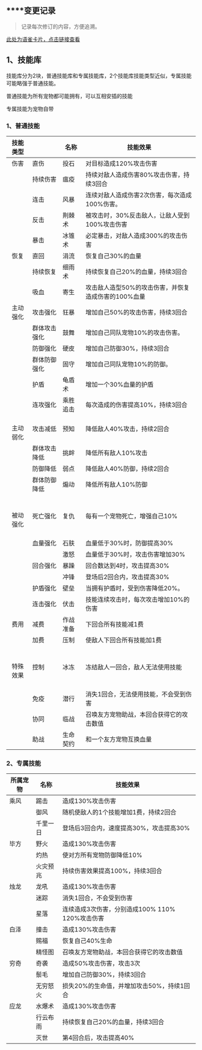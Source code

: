 ## **<font style="color:rgb(38, 38, 38);"></font>**变更记录
> 记录每次修订的内容，方便追溯。
>

[此处为语雀卡片，点击链接查看](https://www.yuque.com/cod5mf/iwqppn/ndgobyqmemacy56i#FReK8)

## 1、技能库
技能库分为2块，普通技能库和专属技能库，2个技能库技能类型近似，专属技能可能略强于普通技能。

普通技能为所有宠物都可能拥有，可以互相安插的技能

专属技能为宠物自带

### 1、普通技能
| 技能类型 | | 名称 | 技能效果 |
| :---: | --- | --- | --- |
| 伤害 | 直伤 | 投石 | 对目标造成120%攻击伤害 |
| | 持续伤害 | 瘟疫 | 持续对敌人造成伤害80%攻击伤害，持续3回合 |
| | 连击 | 风暴 | 连续对敌人造成伤害2次伤害，每次造成100%伤害。 |
| | 反击 | 荆棘术 | 被攻击时，30%反击敌人，让敌人受到100%攻击伤害 |
| | 暴击 | 冰锥术 | 必定暴击，对敌人造成300%的攻击伤害 |
| 恢复 | 直回 | 涓流 | 恢复自己30%的血量 |
| | 持续恢复 | 细雨术 | 持续恢复自己20%的血量，持续3回合 |
| | 吸血 | 寄生 | 攻击敌人造型50%的攻击伤害，并恢复造成伤害的100%血量 |
| 主动强化<br/> | 攻击强化 | 狂暴 | 增加自己50%的攻击伤害，持续3回合 |
| | 群体攻击强化 | 鼓舞 | 增加自己同队宠物10%的攻击伤害。 |
| | 防御强化 | 硬皮 | 增加自己防御30%，持续3回合 |
| | 群体防御强化 | 固守 | 增加自己同队宠物10%的防御。 |
| | 护盾 | 龟盾术 | 增加一个30%血量的护盾 |
| | 连攻强化 | 乘胜追击 | 每次造成的伤害提高10%，持续3回合 |
| <br/>主动弱化<br/> | 攻击减低 | 预知 | 降低敌人40%攻击，持续2回合 |
| | 群体攻击降低 | 挑衅 | 降低所有敌人10%攻击 |
| | 防御降低 | 弱点 | 降低敌人40%防御，持续2回合 |
| | 群体防御降低 | 煽动 | 降低所有敌人10%防御 |
| <br/><br/>被动强化<br/><br/> | 死亡强化 | 复仇 | 每有一个宠物死亡，增强自己10% |
| | 血量强化 | 石肤 | 血量低于30%时，防御提高30% |
| | | 激怒 | 血量低于30%时，攻击伤害增加30% |
| | 回合强化 | 暴躁 | 回合数达到4时，攻击提高30% |
| | | 冲锋 | 登场后2回合内，攻击提高30% |
| | 护盾强化 | 壁垒 | 当拥有护盾时，受到伤害降低20%。 |
| | 连击强化 | 伏击 | 技能连续攻击时，每次攻击增加10%的伤害 |
| 费用 | 减费 | 作战准备 | 下回合所有技能减1费 |
| | 加费 | 压制 | 使敌人下回合所有技能加1费 |
| <br/><br/>特殊效果<br/><br/> | 控制 | 冰冻 | 冻结敌人一回合，敌人无法使用技能 |
| | 免疫 | 潜行 | 消失1回合，无法使用技能，不会受到伤害 |
| | 协同 | 临战 | 召唤友方宠物助战，本回合获得它的攻击数值 |
| | 助战 | 生命契约 | 和一个友方宠物互换血量 |


### 2、专属技能


| 所属宠物 | 名称 | 技能效果 |
| --- | --- | --- |
| 乘风 | 踢击 | 造成130%攻击伤害 |
| | 御风 | 随机使敌人的1个技能增加1费，持续2回合 |
| | 千里一日 | 登场后3回合内，速度提高30%，攻击提高30% |
| 毕方 | 野火 | 造成130%攻击伤害 |
| | 灼热 | 使对方所有宠物防御降低10% |
| | 火灾预兆 | 持续伤害效果提高100%，持续3回合 |
| 烛龙 | 龙吼 | 造成130%攻击伤害 |
| | 迷踪 | 消失1回合，不会受到伤害 |
| | 星落 | 连续造成3次伤害，分别造成100% 110% 120%攻击伤害 |
| 白泽 | 撞击 | 造成130%攻击伤害 |
| | 赐福 | 恢复自己40%生命 |
| | 精怪图 | 召唤友方宠物助战，本回合获得它的攻击数值 |
| 穷奇 | 奇袭 | 造成50%攻击伤害，攻击3次 |
| | 鬃毛 | 增加自己防御30%，持续3回合 |
| | 无穷怒火 | 损失20%的生命值，并增加攻击50%，持续1回合 |
| 应龙 | 水爆术 | 造成130%攻击伤害 |
| | 行云布雨 | 持续恢复自己20%的血量，持续3回合 |
| | 灭世 | 第4回合后，攻击提高40% |




















